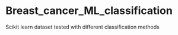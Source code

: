 # Breast_cancer_ML_classification
 Scikit learn dataset tested with different classification methods
